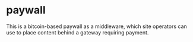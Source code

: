 # paywall

This is a bitcoin-based paywall as a middleware, which site operators can use to place content behind a gateway requiring payment.
